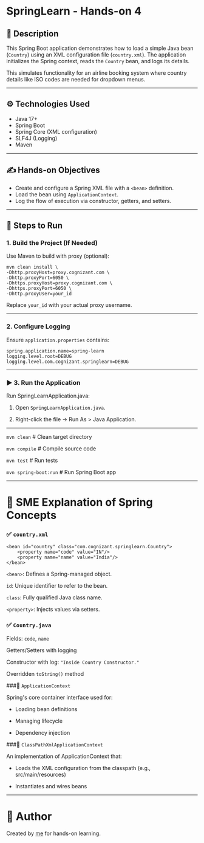 # SpringLearn - Hands-on 4

## 🧾 Description

This Spring Boot application demonstrates how to load a simple Java bean (`Country`) using an XML configuration file (`country.xml`). The application initializes the Spring context, reads the `Country` bean, and logs its details.

This simulates functionality for an airline booking system where country details like ISO codes are needed for dropdown menus.

---

## ⚙️ Technologies Used

- Java 17+
- Spring Boot
- Spring Core (XML configuration)
- SLF4J (Logging)
- Maven

---

## ✍️ Hands-on Objectives

- Create and configure a Spring XML file with a `<bean>` definition.
- Load the bean using `ApplicationContext`.
- Log the flow of execution via constructor, getters, and setters.

---

## 🚀 Steps to Run

### 1. Build the Project (If Needed)

Use Maven to build with proxy (optional):

```
mvn clean install \
-Dhttp.proxyHost=proxy.cognizant.com \
-Dhttp.proxyPort=6050 \
-Dhttps.proxyHost=proxy.cognizant.com \
-Dhttps.proxyPort=6050 \
-Dhttp.proxyUser=your_id
```
Replace `your_id` with your actual proxy username.


---

### 2. Configure Logging 

Ensure `application.properties` contains:

```
spring.application.name=spring-learn
logging.level.root=DEBUG
logging.level.com.cognizant.springlearn=DEBUG
```

---



### ▶️ 3. Run the Application

Run SpringLearnApplication.java:

1. Open `SpringLearnApplication.java`.

2. Right-click the file → Run As > Java Application.

---

`mvn clean` # Clean target directory

`mvn compile`  # Compile source code

`mvn test` # Run tests

`mvn spring-boot:run` # Run Spring Boot app

---

# 🧠 SME Explanation of Spring Concepts

### ✅ `country.xml`

```
<bean id="country" class="com.cognizant.springlearn.Country">
    <property name="code" value="IN"/>
    <property name="name" value="India"/>
</bean>
```

`<bean>`: Defines a Spring-managed object.

`id`: Unique identifier to refer to the bean.

`class`: Fully qualified Java class name.

`<property>`: Injects values via setters.

### ✅ `Country.java`

Fields: `code`, `name`

Getters/Setters with logging

Constructor with log: `"Inside Country Constructor."`

Overridden `toString()` method

###🔸 `ApplicationContext`

Spring's core container interface used for:

- Loading bean definitions

- Managing lifecycle

- Dependency injection

###🔸 `ClassPathXmlApplicationContext`

An implementation of ApplicationContext that:

- Loads the XML configuration from the classpath (e.g., src/main/resources)

- Instantiates and wires beans

---

# 👤 Author
Created by [me](https://github.com/NivedhaJM) for hands-on learning.


